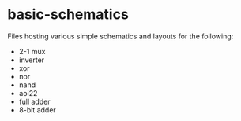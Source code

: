 # basic-schematics

Files hosting various simple schematics and layouts for the following:
- 2-1 mux
- inverter
- xor
- nor
- nand
- aoi22
- full adder
- 8-bit adder
